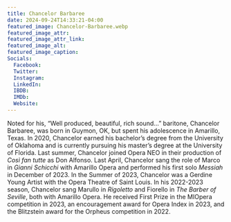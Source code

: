 ```yaml
---
title: Chancelor Barbaree
date: 2024-09-24T14:33:21-04:00
featured_image: Chancelor-Barbaree.webp
featured_image_attr: 
featured_image_attr_link: 
featured_image_alt: 
featured_image_caption: 
Socials:
  Facebook: 
  Twitter: 
  Instagram: 
  LinkedIn: 
  IBDB: 
  IMDb:
  Website: 
---
```

Noted for his, “Well produced, beautiful, rich sound…” baritone, Chancelor Barbaree, was born in Guymon, OK, but spent his adolescence in Amarillo, Texas. In 2020, Chancelor earned his bachelor’s degree from the University of Oklahoma and is currently pursuing his master’s degree at the University of Florida. Last summer, Chancelor joined Opera NEO in their production of _Così fan tutte_ as Don Alfonso. Last April, Chancelor sang the role of Marco in _Gianni Schicchi_ with Amarillo Opera and performed his first solo _Messiah_ in December of 2023. In the Summer of 2023, Chancelor was a Gerdine Young Artist with the Opera Theatre of Saint Louis. In his 2022-2023 season, Chancelor sang Marullo in _Rigoletto_ and Fiorello in _The Barber of Seville_, both with Amarillo Opera. He received First Prize in the MIOpera competition in 2023, an encouragement award for Opera Index in 2023, and the Blitzstein award for the Orpheus competition in 2022.